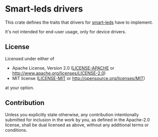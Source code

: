 # Smart-leds drivers

This crate defines the traits that drivers for
[smart-leds](https://github.com/smart-leds-rs/smart-leds) have to implement.

It's not intended for end-user usage, only for device drivers.

## License

Licensed under either of

- Apache License, Version 2.0 ([LICENSE-APACHE](LICENSE-APACHE) or http://www.apache.org/licenses/LICENSE-2.0)
- MIT license ([LICENSE-MIT](LICENSE-MIT) or http://opensource.org/licenses/MIT)

at your option.

## Contribution

Unless you explicitly state otherwise, any contribution intentionally submitted
for inclusion in the work by you, as defined in the Apache-2.0 license, shall be
dual licensed as above, without any additional terms or conditions.

